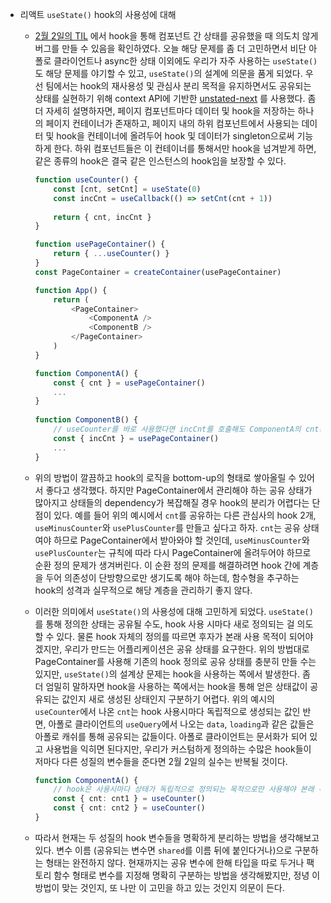 - 리액트 `useState()` hook의 사용성에 대해

    - [2월 2일의 TIL](https://jhw123.github.io/tils/2021/02/02) 에서 
      hook을 통해 컴포넌트 간 상태를 공유했을 때 의도치 않게 버그를 만들 수 있음을 확인하였다.
      오늘 해당 문제를 좀 더 고민하면서 비단 아폴로 클라이언트나 async한 상태 이외에도
      우리가 자주 사용하는 `useState()`도 해당 문제를 야기할 수 있고, `useState()`의 설계에 의문을 품게 되었다.
      우선 팀에서는 hook의 재사용성 및 관심사 분리 목적을 유지하면서도 공유되는 상태를 실현하기 위해 
      context API에 기반한 [unstated-next](https://github.com/jamiebuilds/unstated-next) 를 사용했다.
      좀 더 자세히 설명하자면, 페이지 컴포넌트마다 데이터 및 hook을 저장하는 하나의 페이지 컨테이너가 존재하고, 
      페이지 내의 하위 컴포넌트에서 사용되는 데이터 및 hook을 컨테이너에 올려두어 hook 및 데이터가 singleton으로써 기능하게 한다.
      하위 컴포넌트들은 이 컨테이너를 통해서만 hook을 넘겨받게 하면, 같은 종류의 hook은 결국 같은 인스턴스의 hook임을 보장할 수 있다.
      
      ```typescript jsx
      function useCounter() {
          const [cnt, setCnt] = useState(0)
          const incCnt = useCallback(() => setCnt(cnt + 1))
          
          return { cnt, incCnt }
      }
      
      function usePageContainer() {
          return { ...useCounter() }
      }
      const PageContainer = createContainer(usePageContainer)
      
      function App() {
          return (
              <PageContainer>
                  <ComponentA />
                  <ComponentB />
              </PageContainer>
          )
      }
      
      function ComponentA() {
          const { cnt } = usePageContainer()
          ...
      }
        
      function ComponentB() {
          // useCounter를 바로 사용했다면 incCnt를 호출해도 ComponentA의 cnt는 계속 0에 머무를 것이다.
          const { incCnt } = usePageContainer()
          ...
      }
      ```
    
    - 위의 방법이 깔끔하고 hook의 로직을 bottom-up의 형태로 쌓아올릴 수 있어서 좋다고 생각했다.
      하지만 PageContainer에서 관리해야 하는 공유 상태가 많아지고 상태들의 dependency가 복잡해질 경우 hook의 분리가 어렵다는 단점이 있다.
      예를 들어 위의 예시에서 `cnt`를 공유하는 다른 관심사의 hook 2개, `useMinusCounter`와 `usePlusCounter`를 만들고 싶다고 하자.
      `cnt`는 공유 상태여야 하므로 PageContainer에서 받아와야 할 것인데, `useMinusCounter`와 `usePlusCounter`는 규칙에 따라 
      다시 PageContainer에 올려두어야 하므로 순환 정의 문제가 생겨버린다. 
      이 순환 정의 문제를 해결하려면 hook 간에 계층을 두어 의존성이 단방향으로만 생기도록 해야 하는데, 
      함수형을 추구하는 hook의 성격과 실무적으로 해당 계층을 관리하기 좋지 않다.
      
    - 이러한 의미에서 `useState()`의 사용성에 대해 고민하게 되었다. `useState()`를 통해 정의한 상태는 공유될 수도, 
      hook 사용 시마다 새로 정의되는 걸 의도할 수 있다. 
      물론 hook 자체의 정의를 따르면 후자가 본래 사용 목적이 되어야겠지만, 우리가 만드는 어플리케이션은 공유 상태를 요구한다.
      위의 방법대로 PageContainer를 사용해 기존의 hook 정의로 공유 상태를 충분히 만들 수는 있지만, 
      `useState()`의 설계상 문제는 hook을 사용하는 쪽에서 발생한다.
      좀 더 엄밀히 말하자면 hook을 사용하는 쪽에서는 hook을 통해 얻은 상태값이 공유되는 값인지 새로 생성된 상태인지 구분하기 어렵다.
      위의 예시의 `useCounter`에서 나온 `cnt`는 hook 사용시마다 독립적으로 생성되는 값인 반면,
      아폴로 클라이언트의 `useQuery`에서 나오는 `data`, `loading`과 같은 값들은 아폴로 캐쉬를 통해 공유되는 값들이다.
      아폴로 클라이언트는 문서화가 되어 있고 사용법을 익히면 된다지만, 우리가 커스텀하게 정의하는 수많은 hook들이 
      저마다 다른 성질의 변수들을 준다면 2월 2일의 실수는 반복될 것이다.
      
      ```typescript jsx
      function ComponentA() {
          // hook은 사용시마다 상태가 독립적으로 정의되는 목적으로만 사용해야 본래 목적에 맞는 것일까
          const { cnt: cnt1 } = useCounter()
          const { cnt: cnt2 } = useCounter()
      }
      ```

    - 따라서 현재는 두 성질의 hook 변수들을 명확하게 분리하는 방법을 생각해보고 있다. 
      변수 이름 (공유되는 변수면 `shared`를 이름 뒤에 붙인다거나)으로 구분하는 형태는 완전하지 않다.
      현재까지는 공유 변수에 한해 타입을 따로 두거나 팩토리 함수 형태로 변수를 지정해 명확히 구분하는 방법을 생각해봤지만,
      정녕 이 방법이 맞는 것인지, 또 나만 이 고민을 하고 있는 것인지 의문이 든다.
      
